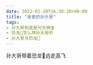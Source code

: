```yaml
---
date: 2022-02-20T16:58:20+08:00
title: "亲爱的孙大哥"
tags:
- 孙大哥到底是何方神圣
- 恐龙🦖怎么拜孙大哥的
- 孙大哥与恐龙🦖
---
```



孙大哥带着恐龙🦖远走高飞
